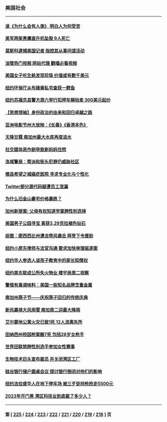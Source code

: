 ### 美国社会
---
#### [读《为什么会有人类》 明白人为何受苦](../../pages/ncid1078160/n13960541.md?03310445) 
#### [美军两架黑鹰直升机坠毁 9人死亡](../../pages/ncid1078160/n13961814.md?03310445) 
#### [莫斯科逮捕美国记者 指控其从事间谍活动](../../pages/ncid1078160/n13961716.md?03310445) 
#### [油管热门视频 网站代理 翻墙必看视频](http://138.2.39.72:81/youtube.html?epic-marker?03310445)
#### [美国女子吃生蚝发现珍珠 价值或有数千美元](../../pages/ncid1078160/n13961410.md?03310445) 
#### [纽约环保厅从布碌崙私宅查获一鳄鱼](../../pages/ncid1078160/n13961456.md?03310445) 
#### [纽约苏福克县警方周六举行扣押车辆拍卖 300美元起价](../../pages/ncid1078160/n13961474.md?03310445) 
#### [【思想领袖】身份政治的由来和回归卓越之路](../../pages/ncid1078160/n13929034.md?03310445) 
#### [亚洲电影节州大放映：《长春》《香港本色》](../../pages/ncid1078160/n13961316.md?03310445) 
#### [天降甘霖 南加州最大水库再度进水](../../pages/ncid1078160/n13961301.md?03310445) 
#### [社交媒体恶作剧导致新妈妈住院](../../pages/ncid1078160/n13961235.md?03310445) 
#### [洛城警局：帮派和街头犯罪仍威胁社区](../../pages/ncid1078160/n13960754.md?03310445) 
#### [橙县希望之城癌症医院 寻求专业化与个性化](../../pages/ncid1078160/n13960676.md?03310445) 
#### [Twitter部分源代码疑遭员工泄漏](../../pages/ncid1078160/n13960680.md?03310445) 
#### [为什么旧金山豪宅价格暴跌？](../../pages/ncid1078160/n13960677.md?03310445) 
#### [加州新提案: 父母有权知道学童跨性别选择](../../pages/ncid1078160/n13960642.md?03310445) 
#### [美国男子公园寻宝 喜获3.29克拉褐色钻石](../../pages/ncid1078160/n13960001.md?03310445) 
#### [组图：密西西比州遭龙卷风袭击 拜登下令援助](../../pages/ncid1078160/n13960233.md?03310445) 
#### [纽约小房东律师与法官沟通 要求加快审理驱逐案](../../pages/ncid1078160/n13960046.md?03310445) 
#### [纽约华人参选人谈孩子教育中的家长知情权](../../pages/ncid1078160/n13960068.md?03310445) 
#### [纽约美东联成公所失火物业 楼宇局周二视察](../../pages/ncid1078160/n13960030.md?03310445) 
#### [警惕有毒调味料：美国一些知名品牌含重金属](../../pages/ncid1078160/n13959928.md?03310445) 
#### [南加州燕子节——庆祝燕子回归的传统庆典](../../pages/ncid1078160/n13959916.md?03310445) 
#### [新风暴挟大风雨雪 南加周二迎最大降雨](../../pages/ncid1078160/n13959884.md?03310445) 
#### [艾尔蒙地公寓火灾已致1死 12人流离失所](../../pages/ncid1078160/n13959837.md?03310445) 
#### [田纳西州校园枪案酿7死 包括28岁女枪手](../../pages/ncid1078160/n13959820.md?03310445) 
#### [世界田联禁跨性别选手参加女性赛事](../../pages/ncid1078160/n13959689.md?03310445) 
#### [生物技术巨头宣布裁员 并关闭湾区工厂](../../pages/ncid1078160/n13959413.md?03310445) 
#### [硅谷银行储户圆桌会议 探讨银行倒闭对他们的影响](../../pages/ncid1078160/n13959388.md?03310445) 
#### [纽约法拉盛华人在地下停车场  被三歹徒持枪抢走5500元](../../pages/ncid1078160/n13959366.md?03310445) 
#### [2023年开门黑  湾区科技业到底裁了多少人？](../../pages/ncid1078160/n13959378.md?03310445) 

---
#### 第 [ [225](./225.md?03310445) / [224](./224.md?03310445) / [223](./223.md?03310445) / [222](./222.md?03310445) / [221](./221.md?03310445) / [220](./220.md?03310445) / [219](./219.md?03310445) / [218](./218.md?03310445) ] 页

